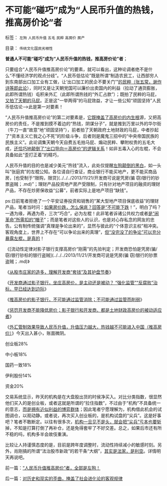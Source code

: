 # 不可能“碰巧”成为“人民币升值的热钱，推高房价论”者

标签： `左狗` `人民币升值` `五毛` `民粹` `高房价` `房产` 

目录： `传统文化国民劣根性`

**普通人不可能“碰巧”成为“人民币升值的热钱，推高房价论”者**；

只要组合“人民币升值推高房价论”的要素，就可以看出，这种论调者绝不是什么“不懂经济学的观点分歧”。“人民币低估论”既是所谓“制造农民工，让西部穷人到东南部出口加工业有工做，让‘出口加工的民企不要关门’”[的民粹（张五常，谢作诗等即此论](../../../2007/11/18/绝症中的国企，人民币不升值，农民就太苦了.md)），同时又是让天朝党国可以廉价出卖国内的利益（拉动了通货膨胀，此即所谓热钱）屯积来外汇（此即所谓热钱的“外汇占款”）；既拍了民粹的马屁，[又拍了天朝的马屁](../../../2007/11/26/中国以超出历史所有战争损失的代价背走了世界通胀.md)。正是这“一举两得”的马屁效益，才让一些公知“顽固坚持”人民币低估论——>此是第一对要素！

“人民币升值推高房价论”的第二对要素是，[它既掩盖了高房价的内生根](../../../2013/12/4/推高房价的影子银行，不可能通过监管消除或削弱.md)源，又把高房价的责任，不是推到摸不着边的“热钱，阴谋分子”，就是推到万里以外的华尔街（牛刀一直“故意”地“顽固坚持”），前者拍了天朝政府土地财政的马屁，中者抄起了“资本主义亡我之心不死”的阶级斗争，后者则是魔鬼三招中的“中央帝国民族的民族主义”。此论调集天朝今天自费五毛拍马屁、煽动民粹、攀附权贵的五毛大成，[还恰巧地颠倒了“出口导向＝高房价”的逻辑关系](../../../2007/12/3/人民币升值与我国恶性通货膨胀的“不正当关系“.md)！如非五毒入心的左棍，不会具备如此“歪打正着”的精巧，

人民币升值的目的也是减少美元“热钱”流入，此处仅提醒[左狗颠倒的黑白](../../../2013/4/15/朝野民粹倒行逆施的共识，火上浇油的灾难.md)，如一头叫“张庭宾”的左棍公知。各位请自行查证，商业银行不能买地产，更不能买商品房，[也受制于“限购，限贷](../../../2013/11/21/开发商可说是凭房(骗 窃)银行的钞票盗贼；.md)”；理财产品投资地产房产受限制，只有针对地产项目的融资的理财产品，不存在炒房保收益“公募”，前者实际上是地产项目“缺钱”。

ps:日前笔者拒绝了一个平安证券投资和销售的“某大型地产项目保底收益”的理财产品，笔者当时问：[如果房价跌，怎么保底？回答是“不可能下跌](../../../2013/10/15/“以房养老”是企图锁定高房价，让政府和央行买单.md)！”，明白了吗？一遇为缘，再遇为奇，三次“巧合”，必为左棍！此非笔者诉诸公共权力或者[是“闹革命”所需扣的“帽子](../../../2013/8/18/实体法学视角中，文化大革命发酵的正反馈.md)”；而是笔者对这些人的认识，也是对心存私念的网友的忠告。公有制传统强调“真理是争论出来的”，显然与彼此的“个体意识主权”相冲突。客观角度上，世界上不存在“可以争论出来的真理”，[但“没完没了的争论”可以充分暴露左棍，是真的](../../../2011/11/13/团结不能代替妥协，人权需要做人的勇气.md)！

《[流动性定律对影子银行支撑高房价“刚需”的先验判定；开发商恐怕是凭房(骗/窃)银行钞标的银行盗贼](../../../2013/11/21/开发商可说是凭房(骗 窃)银行的钞票盗贼；.md)》

《[从股市庄家的造多，理解开发商“套钱”及其护盘节奏](../../../2013/11/23/从股市庄家的造多，理解开发商“套钱”及其护盘节奏.md)》

《[开发商通过影子银行，坐庄高房价，是主动还是被动？
“强化监管”“反腐败”治标，早已经达到边际](../../../2013/11/30/指望通过“强化监管”“反腐败”治标，早已经达到边际；.md)》

《[推高房价的影子银行，不可能通过监管消除；不可能通过监管而削弱](../../../2013/12/4/推高房价的影子银行，不可能通过监管消除或削弱.md)》

《[惩罚开发商不能降低房价；影子银行和开发商，都是土地财政高房价的被动适应者](../../../2013/12/7/高房价是现代化的“盐专卖”，惩罚开发商，不可能降低盐价.md)》

《[外汇管制效果导致人民币升值，升值压力越大，热钱越不可能进入中国（推高房价）](../../../2013/12/10/“人民币升值推高房价”者，全部是左狗！.md)》今天出入甚小，账面微阴。

创业板28%

中小板18%

国药一致18%

伊利股份14%

资金20%

交易系统显示，昨天的机构是在大盘股出货的时侯净买入。对比分类指数，很显然他们买入的是创业板，或者这就是所谓的“拉住指数”，不过由于“机构”不具备统一的意志，[而是拥有近似利益的博弈群体](../../../2011/10/21/A股低迷为机构化“国进民退”还债.md)；因此笔者宁愿理解为，机构借此机会的试图调仓，以观动静。或者说，再次买入创业板的，是机构试盘的“尖兵”。这是好事吧？笔者不敢断定。以往有很多次，[机构一旦见不是头，就会把“尖兵”亏本也要斩](../../../2013/7/25/机构市强烈的羊群效应和小盘股融券及杠杆化的后果.md)掉，不知是打算打倒了再补仓，还是免得套牢了不好交差。总之，如果后市还有所不稳的吗，机构多半会故伎重演。

比较让人持谨慎态度的是，目前是跨年度调整时，流动性持续减小的敏感时刻。另外，肖刚搞的所谓“法治股市新政”的若干条“大纲”，[其实是法家，是利空](../../../2013/7/15/法治社会根本没有“违法”概念.md)。详情明天再说吧。

前一篇：[“人民币升值推高房价”者，全部是左狗！](../../../2013/12/10/“人民币升值推高房价”者，全部是左狗！.md)

后一篇：[对历史和现实的歪曲，掩盖了社会进化论的客观规律](../../../2013/12/11/对历史和现实的歪曲，掩盖了社会进化论的客观规律.md)